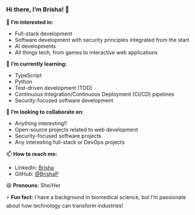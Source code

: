 ### Hi there, I’m Brisha! 👋

👀 **I’m interested in:**  
- Full-stack development  
- Software development with security principles integrated from the start  
- AI developments
- All things tech, from games to interactive web applications  

🌱 **I’m currently learning:**  
- TypeScript  
- Python  
- Test-driven development (TDD)  
- Continuous Integration/Continuous Deployment (CI/CD) pipelines  
- Security-focused software development  

💞️ **I’m looking to collaborate on:** 
- Anything interesting!!
- Open-source projects related to web development  
- Security-focused software projects  
- Any interesting full-stack or DevOps projects  

📫 **How to reach me:**   
- LinkedIn: [Brisha](www.linkedin.com/in/brisha-patel) 
- GitHub: [@BrishaP](https://github.com/BrishaP)  

😄 **Pronouns:** She/Her  

⚡ **Fun fact:** I have a background in biomedical science, but I’m passionate about how technology can transform industries!

